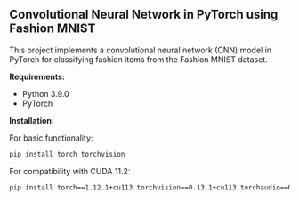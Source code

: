 ## Convolutional Neural Network in PyTorch using Fashion MNIST

This project implements a convolutional neural network (CNN) model in PyTorch for classifying fashion items from the Fashion MNIST dataset.

**Requirements:**

- Python 3.9.0
- PyTorch

**Installation:**

For basic functionality:

```bash
pip install torch torchvision
```
For compatibility with CUDA 11.2:
```bash
pip install torch==1.12.1+cu113 torchvision==0.13.1+cu113 torchaudio==0.12.1 --extra-index-url https://download.pytorch.org/whl/cu113
```

